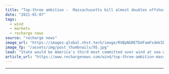 ```yaml
---
title: "Top-three ambition -  Massachusetts bill almost doubles offshore wind goal"
date: "2021-01-07"
tags: 
  - wind
  - markets
  - recharge news
source: "recharge news"
image_url: "https://images-global.nhst.tech/image/RVBpNGRETDdFamFxdmV2bTYxbXpVTTNGd0UwUHVUYUJHYlhlOWRlMlJQTT0=/nhst/binary/bcaa27edae192b08a385e92ece053342"
image_fp: "/assets/img/post_thumbnails/95.jpg"
lead: "State would be America's third most committed over wind at sea with 5.6GW goal if climate legislation is signed off"
article_url: "https://www.rechargenews.com/wind/top-three-ambition-massachusetts-bill-almost-doubles-offshore-wind-goal/2-1-940099"
---
```


---
